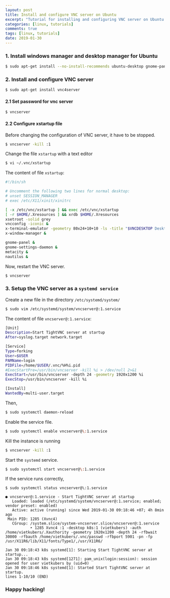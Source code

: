 ```yaml
---
layout: post
title: Install and configure VNC server on Ubuntu
excerpt: "Tutorial for installing and configuring VNC server on Ubuntu."
categories: [linux, tutorials]
comments: true
tags: [linux, tutorials]
date: 2019-01-30
---
```


### 1. Install windows manager and desktop manager for Ubuntu

```sh
$ sudo apt-get install --no-install-recommends ubuntu-desktop gnome-panel gnome-settings-daemon metacity nautilus gnome-terminal gnome-core
```

### 2. Install and configure VNC server
```sh
$ sudo apt-get install vnc4server
```

#### 2.1 Set password for vnc server
```sh
$ vncserver
```

#### 2.2 Configure xstartup file
Before changing the configuration of VNC server, it have to be stopped.
```sh
$ vncserver -kill :1
```

Change the file `xstartup` with a text editor
```sh
$ vi ~/.vnc/xstartup
```

The content of file `xstartup`:
```sh
#!/bin/sh

# Uncomment the following two lines for normal desktop:
# unset SESSION_MANAGER
# exec /etc/X11/xinit/xinitrc

[ -x /etc/vnc/xstartup ] && exec /etc/vnc/xstartup
[ -r $HOME/.Xresources ] && xrdb $HOME/.Xresources
xsetroot -solid grey
vncconfig -iconic &
x-terminal-emulator -geometry 80x24+10+10 -ls -title "$VNCDESKTOP Desktop" &
x-window-manager &

gnome-panel &
gnome-settings-daemon &
metacity &
nautilus &
```

Now, restart the VNC server.
```sh
$ vncserver
```

### 3. Setup the VNC server as a `systemd service`

Create a new file in the directory `/etc/systemd/system/`

```sh
$ sudo vim /etc/systemd/system/vncserver@:1.service
```

The content of file `vncserver@:1.service`:
```sh
[Unit]
Description=Start TightVNC server at startup
After=syslog.target network.target

[Service]
Type=forking
User=$USER
PAMName=login
PIDFile=/home/$USER/.vnc/%H%i.pid
#ExecStartPre=/usr/bin/vncserver -kill %i > /dev/null 2>&1
ExecStart=/usr/bin/vncserver -depth 24 -geometry 1920x1200 %i
ExecStop=/usr/bin/vncserver -kill %i

[Install]
WantedBy=multi-user.target
```

Then,
```sh
$ sudo systemctl daemon-reload
```

Enable the service file.
```sh
$ sudo systemctl enable vncserver@\:1.service
```

Kill the instance is running
```sh
$ vncserver -kill :1
```

Start the `systemd` service.
```sh
$ sudo systemctl start vncserver@\:1.service
```

If the service runs correctly,
```
$ sudo systemctl status vncserver@\:1.service

● vncserver@:1.service - Start TightVNC server at startup
   Loaded: loaded (/etc/systemd/system/vncserver@:1.service; enabled; vendor preset: enabled)
   Active: active (running) since Wed 2019-01-30 09:18:46 +07; 4h 8min ago
 Main PID: 1285 (Xvnc4)
   CGroup: /system.slice/system-vncserver.slice/vncserver@:1.service
           ‣ 1285 Xvnc4 :1 -desktop k8s:1 (vietkubers) -auth /home/vietkubers/.Xauthority -geometry 1920x1200 -depth 24 -rfbwait 30000 -rfbauth /home/vietkubers/.vnc/passwd -rfbport 5901 -pn -fp /usr/X11R6/lib/X11/fonts/Type1/,/usr/X11R6/

Jan 30 09:18:43 k8s systemd[1]: Starting Start TightVNC server at startup...
Jan 30 09:18:43 k8s systemd[1271]: pam_unix(login:session): session opened for user vietkubers by (uid=0)
Jan 30 09:18:46 k8s systemd[1]: Started Start TightVNC server at startup.
lines 1-10/10 (END)
```

### Happy hacking!

